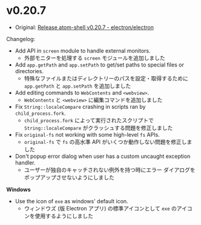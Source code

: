 # v0.20.7

* Original: [Release atom-shell v0.20.7 - electron/electron](https://github.com/electron/electron/releases/tag/v0.20.7)

Changelog:

* Add API in `screen` module to handle external monitors.
  * 外部モニターを処理する `screen` モジュールを追加しました
* Add `app.getPath` and `app.setPath` to get/set paths to special files or directories.
  * 特殊なファイルまたはディレクトリーのパスを設定・取得するために `app.getPath` と `app.setPath` を追加しました
* Add editing commands to `WebContents` and `<webview>`.
  * `WebContents` と `<webview>` に編集コマンドを追加しました
* Fix `String::localeCompare` crashing in scripts ran by `child_process.fork`.
  * `child_process.fork` によって実行されたスクリプトで `String::localeCompare` がクラッシュする問題を修正しました
* Fix `original-fs` not working with some high-level `fs` APIs.
  * `original-fs` で `fs` の高水準 API がいくつか動作しない問題を修正しました
* Don't popup error dialog when user has a custom uncaught exception handler.
  * ユーザーが独自のキャッチされない例外を持つ時にエラー ダイアログをポップアップさせないようにしました

**Windows**

* Use the icon of `exe` as windows' default icon.
  * ウィンドウズ (版 Electron アプリ) の標準アイコンとして `exe` のアイコンを使用するようにしました
